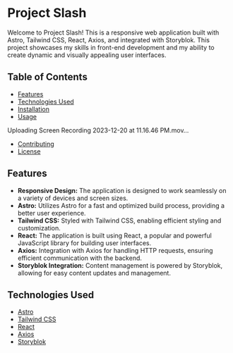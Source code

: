 # Project Slash

Welcome to Project Slash! This is a responsive web application built with Astro, Tailwind CSS, React, Axios, and integrated with Storyblok. This project showcases my skills in front-end development and my ability to create dynamic and visually appealing user interfaces.

## Table of Contents

- [Features](#features)
- [Technologies Used](#technologies-used)
- [Installation](#installation)
- [Usage](#usage)

Uploading Screen Recording 2023-12-20 at 11.16.46 PM.mov…


- [Contributing](#contributing)
- [License](#license)

## Features

- **Responsive Design:** The application is designed to work seamlessly on a variety of devices and screen sizes.
- **Astro:** Utilizes Astro for a fast and optimized build process, providing a better user experience.
- **Tailwind CSS:** Styled with Tailwind CSS, enabling efficient styling and customization.
- **React:** The application is built using React, a popular and powerful JavaScript library for building user interfaces.
- **Axios:** Integration with Axios for handling HTTP requests, ensuring efficient communication with the backend.
- **Storyblok Integration:** Content management is powered by Storyblok, allowing for easy content updates and management.

## Technologies Used

- [Astro](https://astro.build/)
- [Tailwind CSS](https://tailwindcss.com/)
- [React](https://reactjs.org/)
- [Axios](https://axios-http.com/)
- [Storyblok](https://www.storyblok.com/)


